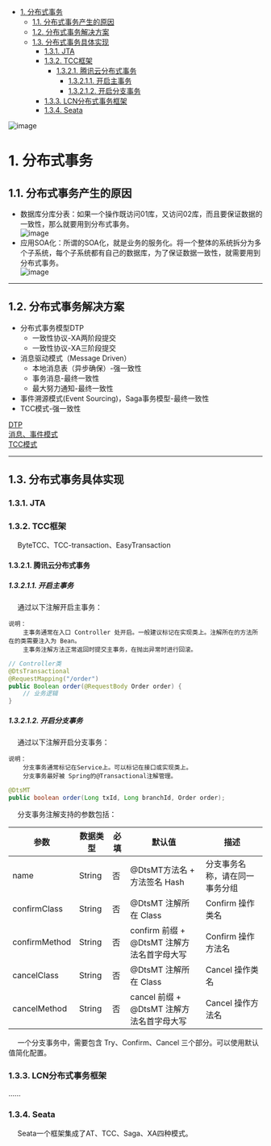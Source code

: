 
<!-- TOC -->

- [1. 分布式事务](#1-分布式事务)
    - [1.1. 分布式事务产生的原因](#11-分布式事务产生的原因)
    - [1.2. 分布式事务解决方案](#12-分布式事务解决方案)
    - [1.3. 分布式事务具体实现](#13-分布式事务具体实现)
        - [1.3.1. JTA](#131-jta)
        - [1.3.2. TCC框架](#132-tcc框架)
            - [1.3.2.1. 腾讯云分布式事务](#1321-腾讯云分布式事务)
                - [1.3.2.1.1. 开启主事务](#13211-开启主事务)
                - [1.3.2.1.2. 开启分支事务](#13212-开启分支事务)
        - [1.3.3. LCN分布式事务框架](#133-lcn分布式事务框架)
        - [1.3.4. Seata](#134-seata)

<!-- /TOC -->


<!-- 

https://mp.weixin.qq.com/s/XknegP66mnYboiBx556Kzw

https://mp.weixin.qq.com/s/Mub7w-08J6jqW5h60rIDew

LCN
https://mp.weixin.qq.com/s/xe0M5GsmtNWbWEygIFFfig
-->

<!--
~～～～～～～～～～～～～～～～～～～～～～～～～～～～～～～～～～～～～～～～～～～
https://mp.weixin.qq.com/s?__biz=MzI5ODQ2MzI3NQ==&mid=2247487531&idx=1&sn=b3fbc4dee7cea4a78db062a4a656afdf&chksm=eca4296fdbd3a079a8e328ec7946ced7d1f94c0f105463743a8bee569bae6da00bf2133c3e1a&mpshare=1&scene=1&srcid=&sharer_sharetime=1564202929646&sharer_shareid=b256218ead787d58e0b58614a973d00d&key=ecc4386bb884a7b134f7967009b30d8850e84095233bdb465a9d85c893c9d20f24ac5d5c020310846ccee37aa2e8173504c6cfc1df58512d821d0e4576cf5551069f7159d6583c1ffafa2c3922d85c13&ascene=1&uin=MTE1MTYxNzY2MQ%3D%3D&devicetype=Windows+10&version=62060834&lang=zh_CN&pass_ticket=FpawTdCfFbNulIqKIET55TinFCVk8qXp4EKE58T1l6zm9idpTXvh4%2BicV3hbPZAB
~~
-->

![image](https://gitee.com/wt1814/pic-host/raw/master/images/microService/problems/problem-33.png)  

# 1. 分布式事务  



## 1.1. 分布式事务产生的原因  
* 数据库分库分表：如果一个操作既访问01库，又访问02库，而且要保证数据的一致性，那么就要用到分布式事务。  
![image](https://gitee.com/wt1814/pic-host/raw/master/images/microService/problems/problem-1.png)  
* 应用SOA化：所谓的SOA化，就是业务的服务化。将一个整体的系统拆分为多个子系统，每个子系统都有自己的数据库，为了保证数据一致性，就需要用到分布式事务。  
![image](https://gitee.com/wt1814/pic-host/raw/master/images/microService/problems/problem-2.png)  

----
## 1.2. 分布式事务解决方案  

* 分布式事务模型DTP   
    * 一致性协议-XA两阶段提交
    * 一致性协议-XA三阶段提交
* 消息驱动模式（Message Driven）
    * 本地消息表（异步确保）-强一致性
    * 事务消息-最终一致性
    * 最大努力通知-最终一致性
* 事件溯源模式(Event Sourcing)，Saga事务模型-最终一致性 
* TCC模式-强一致性

[DTP](/docs/microService/thinking/分布式事务-1.md)    
[消息、事件模式](/docs/microService/thinking/分布式事务-2.md)   
[TCC模式](/docs/microService/thinking/分布式事务-3.md)   

---
## 1.3. 分布式事务具体实现  
### 1.3.1. JTA  

### 1.3.2. TCC框架  
&emsp; ByteTCC、TCC-transaction、EasyTransaction  

#### 1.3.2.1. 腾讯云分布式事务  
<!-- https://cloud.tencent.com/document/product/649/43559-->

##### 1.3.2.1.1. 开启主事务  
&emsp; 通过以下注解开启主事务：  

    说明：
        主事务通常在入口 Controller 处开启。一般建议标记在实现类上。注解所在的方法所在的类需要注入为 Bean。
        主事务注解方法正常返回时提交主事务，在抛出异常时进行回滚。

```java
// Controller类
@DtsTransactional
@RequestMapping("/order")
public Boolean order(@RequestBody Order order) {
    // 业务逻辑
}
```

##### 1.3.2.1.2. 开启分支事务  
&emsp; 通过以下注解开启分支事务：  

    说明：
        分支事务通常标记在Service上。可以标记在接口或实现类上。
        分支事务最好被 Spring的@Transactional注解管理。

```java
@DtsMT
public boolean order(Long txId, Long branchId, Order order);
```
&emsp; 分支事务注解支持的参数包括：  

|参数 	|数据类型 	|必填 	|默认值 	|描述|
|---|---|---|---|---|
|name 	|String| 	否 	|@DtsMT方法名 + 方法签名 Hash |	分支事务名称，请在同一事务分组|
|confirmClass |	String |	否| 	@DtsMT 注解所在 Class 	|Confirm 操作类名|
|confirmMethod |	String |	否 |	confirm 前缀 + @DtsMT 注解方法名首字母大写 |	Confirm 操作方法名|
|cancelClass 	|String |	否 |	@DtsMT 注解所在 Class |	Cancel 操作类名|
|cancelMethod |	String |	否 |	cancel 前缀 + @DtsMT 注解方法名首字母大写 |	Cancel 操作方法名|

&emsp; 一个分支事务中，需要包含 Try、Confirm、Cancel 三个部分。可以使用默认值简化配置。  


### 1.3.3. LCN分布式事务框架  
......

### 1.3.4. Seata  
<!-- 
https://seata.io/zh-cn/docs/overview/what-is-seata.html
-->
&emsp; Seata一个框架集成了AT、TCC、Saga、XA四种模式。  



